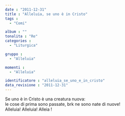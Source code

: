 ```yaml
---
date : "2011-12-31"
title : "Alleluia, se uno è in Cristo"
tags : 
  - "Comi"

album : ""
tonalita : "Re"
categories : 
  - "Liturgica"

gruppo : 
  - "Alleluia"

momenti : 
  - "Alleluia"

identificatore : "alleluia_se_uno_e_in_cristo"
data_revisione : "2011-12-31"
---
```

  
  
Se uno è in Cristo è una creatura nuova:  
le cose di prima sono passate, brk ne sono nate di nuove!  
Alleluia! Alleluia! Alleia !  
  
  
  
